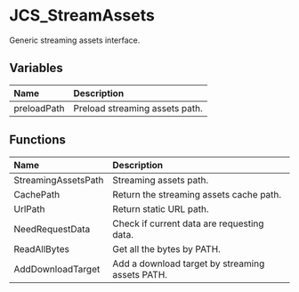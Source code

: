 # JCS_StreamAssets

Generic streaming assets interface.

## Variables

| Name        | Description                    |
|:------------|:-------------------------------|
| preloadPath | Preload streaming assets path. |

## Functions

| Name                | Description                                     |
|:--------------------|:------------------------------------------------|
| StreamingAssetsPath | Streaming assets path.                          |
| CachePath           | Return the streaming assets cache path.         |
| UrlPath             | Return static URL path.                         |
| NeedRequestData     | Check if current data are requesting data.      |
| ReadAllBytes        | Get all the bytes by PATH.                      |
| AddDownloadTarget   | Add a download target by streaming assets PATH. |
